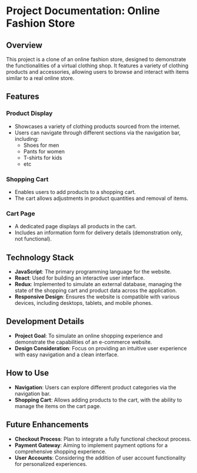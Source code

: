
# Project Documentation: Online Fashion Store

## Overview

This project is a clone of an online fashion store, designed to demonstrate the functionalities of a virtual clothing shop. It features a variety of clothing products and accessories, allowing users to browse and interact with items similar to a real online store.

## Features

### Product Display
- Showcases a variety of clothing products sourced from the internet.
- Users can navigate through different sections via the navigation bar, including:
  - Shoes for men
  - Pants for women
  - T-shirts for kids
  - etc

### Shopping Cart
- Enables users to add products to a shopping cart.
- The cart allows adjustments in product quantities and removal of items.

### Cart Page
- A dedicated page displays all products in the cart.
- Includes an information form for delivery details (demonstration only, not functional).

## Technology Stack

- **JavaScript**: The primary programming language for the website.
- **React**: Used for building an interactive user interface.
- **Redux**: Implemented to simulate an external database, managing the state of the shopping cart and product data across the application.
- **Responsive Design**: Ensures the website is compatible with various devices, including desktops, tablets, and mobile phones.

## Development Details

- **Project Goal**: To simulate an online shopping experience and demonstrate the capabilities of an e-commerce website.
- **Design Consideration**: Focus on providing an intuitive user experience with easy navigation and a clean interface.

## How to Use

- **Navigation**: Users can explore different product categories via the navigation bar.
- **Shopping Cart**: Allows adding products to the cart, with the ability to manage the items on the cart page.

## Future Enhancements

- **Checkout Process**: Plan to integrate a fully functional checkout process.
- **Payment Gateway**: Aiming to implement payment options for a comprehensive shopping experience.
- **User Accounts**: Considering the addition of user account functionality for personalized experiences.

